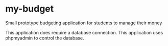 # my-budget
Small prototype budgeting application for students to manage their money

This application does require a database connection. This application uses phpmyadmin to control the database.
